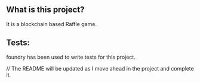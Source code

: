 ## What is this project?
It is a blockchain based Raffle game.

## Tests:
foundry has been used to write tests for this project.

// The README will be updated as I move ahead in the project and complete it.